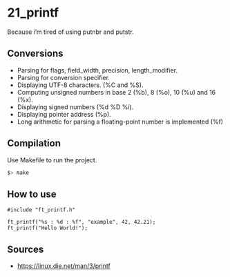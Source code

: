 # 21_printf
Because i’m tired of using putnbr and putstr.

## Conversions

* Parsing for flags, field_width, precision, length_modifier.
* Parsing for conversion specifier.
* Displaying UTF-8 characters. (%C and %S).
* Computing unsigned numbers in base 2 (%b), 8 (%o), 10 (%u) and 16 (%x).
* Displaying signed numbers (%d %D %i).
* Displaying pointer address (%p).
* Long arithmetic for parsing a floating-point number is implemented (%f)

## Compilation

Use Makefile to run the project.

```bash
$> make

```

## How to use
```
#include "ft_printf.h"

ft_printf("%s : %d : %f", "example", 42, 42.21);
ft_printf("Hello World!");
```

## Sources
* https://linux.die.net/man/3/printf
